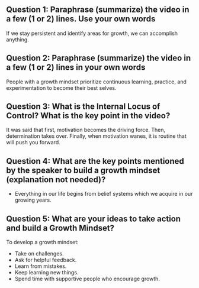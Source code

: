 ## Question 1: Paraphrase (summarize) the video in a few (1 or 2) lines. Use your own words
If we stay persistent and identify areas for growth, we can accomplish anything.

## Question 2: Paraphrase (summarize) the video in a few (1 or 2) lines in your own words
People with a growth mindset prioritize continuous learning, practice, and experimentation to become their best selves.

## Question 3: What is the Internal Locus of Control? What is the key point in the video?
It was said that first, motivation becomes the driving force. Then, determination takes over. Finally, when motivation wanes, it is routine that will push you forward.

## Question 4: What are the key points mentioned by the speaker to build a growth mindset (explanation not needed)?
- Everything in our life begins from belief systems which we acquire in our growing years.

## Question 5: What are your ideas to take action and build a Growth Mindset?
To develop a growth mindset:
- Take on challenges.
- Ask for helpful feedback.
- Learn from mistakes.
- Keep learning new things.
- Spend time with supportive people who encourage growth.

